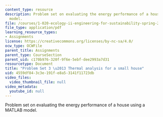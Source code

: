 ```yaml
---
content_type: resource
description: Problem set on evaluating the energy performance of a house using a MATLAB
  model.
file: /courses/1-020-ecology-ii-engineering-for-sustainability-spring-2008/4559df843c3e191fe8a53141f11723db_assn3.pdf
file_type: application/pdf
learning_resource_types:
- Assignments
license: https://creativecommons.org/licenses/by-nc-sa/4.0/
ocw_type: OCWFile
parent_title: Assignments
parent_type: CourseSection
parent_uid: c170b976-320f-9f6e-5ebf-dee2993a7d31
resourcetype: Document
title: "Problem Set 3 \u2013 Thermal analysis for a small house"
uid: 4559df84-3c3e-191f-e8a5-3141f11723db
video_files:
  video_thumbnail_file: null
video_metadata:
  youtube_id: null
---
```

Problem set on evaluating the energy performance of a house using a MATLAB model.